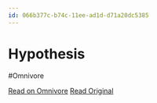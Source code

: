 ```yaml
---
id: 066b377c-b74c-11ee-ad1d-d71a20dc5385
---
```


# Hypothesis
#Omnivore

[Read on Omnivore](https://omnivore.app/me/hypothesis-18d251e6255)
[Read Original](https://hypothes.is/a/N5jfILdHEe6_iUdgOqPpuw)

